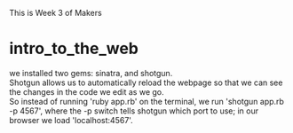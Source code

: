 This is Week 3 of Makers

# intro_to_the_web

we installed two gems: sinatra, and shotgun.  
Shotgun allows us to automatically reload the webpage so that we can see the changes in the code we edit as we go.  
So instead of running 'ruby app.rb' on the terminal, we run 'shotgun app.rb -p 4567', where the -p switch tells shotgun which port to use; in our browser we load 'localhost:4567'.
